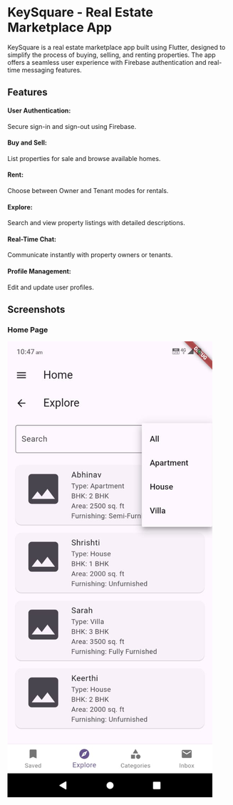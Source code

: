 # KeySquare - Real Estate Marketplace App

KeySquare is a real estate marketplace app built using Flutter, designed to simplify the process of buying, selling, and renting properties. The app offers a seamless user experience with Firebase authentication and real-time messaging features.

## Features

#### User Authentication:  
Secure sign-in and sign-out using Firebase.

#### Buy and Sell:
List properties for sale and browse available homes.

#### Rent:
Choose between Owner and Tenant modes for rentals.

#### Explore:
Search and view property listings with detailed descriptions.

#### Real-Time Chat:
Communicate instantly with property owners or tenants.

#### Profile Management:
Edit and update user profiles.

## Screenshots

### Home Page
![alt text](https://github.com/Keerthisri25/housing-app/blob/05e1a181b90f8f9dce260a0dc4cbd7e388206697/explore.jpg)
